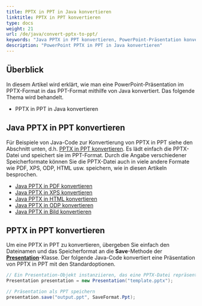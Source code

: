 ```yaml
---
title: PPTX in PPT in Java konvertieren
linktitle: PPTX in PPT konvertieren
type: docs
weight: 21
url: /de/java/convert-pptx-to-ppt/
keywords: "Java PPTX in PPT konvertieren, PowerPoint-Präsentation konvertieren, PPTX in PPT, Java, Aspose.Slides"
description: "PowerPoint PPTX in PPT in Java konvertieren"
---
```


## **Überblick**

In diesem Artikel wird erklärt, wie man eine PowerPoint-Präsentation im PPTX-Format in das PPT-Format mithilfe von Java konvertiert. Das folgende Thema wird behandelt.

- PPTX in PPT in Java konvertieren

## **Java PPTX in PPT konvertieren**

Für Beispiele von Java-Code zur Konvertierung von PPTX in PPT siehe den Abschnitt unten, d.h. [PPTX in PPT konvertieren](#convert-pptx-to-ppt). Es lädt einfach die PPTX-Datei und speichert sie im PPT-Format. Durch die Angabe verschiedener Speicherformate können Sie die PPTX-Datei auch in viele andere Formate wie PDF, XPS, ODP, HTML usw. speichern, wie in diesen Artikeln besprochen. 

- [Java PPTX in PDF konvertieren](https://docs.aspose.com/slides/java/convert-powerpoint-to-pdf/)
- [Java PPTX in XPS konvertieren](https://docs.aspose.com/slides/java/convert-powerpoint-to-xps/)
- [Java PPTX in HTML konvertieren](https://docs.aspose.com/slides/java/convert-powerpoint-to-html/)
- [Java PPTX in ODP konvertieren](https://docs.aspose.com/slides/java/save-presentation/)
- [Java PPTX in Bild konvertieren](https://docs.aspose.com/slides/java/convert-powerpoint-to-png/)

## **PPTX in PPT konvertieren**
Um eine PPTX in PPT zu konvertieren, übergeben Sie einfach den Dateinamen und das Speicherformat an die **Save**-Methode der [**Presentation**](https://reference.aspose.com/slides/java/com.aspose.slides/Presentation)-Klasse. Der folgende Java-Code konvertiert eine Präsentation von PPTX in PPT mit den Standardoptionen.

```java
// Ein Presentation-Objekt instanziieren, das eine PPTX-Datei repräsentiert
Presentation presentation = new Presentation("template.pptx");

// Präsentation als PPT speichern
presentation.save("output.ppt", SaveFormat.Ppt);  
```